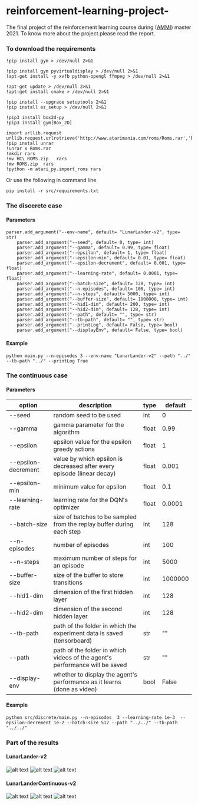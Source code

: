 # reinforcement-learning-project-
The final project of the reinforcement learning course during ([AMMI](https://aimsammi.org/)) master 2021. To know more about the project please read the report.

### To download the requirements
```
!pip install gym > /dev/null 2>&1

!pip install gym pyvirtualdisplay > /dev/null 2>&1
!apt-get install -y xvfb python-opengl ffmpeg > /dev/null 2>&1

!apt-get update > /dev/null 2>&1
!apt-get install cmake > /dev/null 2>&1
```
```
!pip install --upgrade setuptools 2>&1
!pip install ez_setup > /dev/null 2>&1
```
```
!pip3 install box2d-py
!pip3 install gym[Box_2D]
```
```
import urllib.request
urllib.request.urlretrieve('http://www.atarimania.com/roms/Roms.rar','Roms.rar')
!pip install unrar
!unrar x Roms.rar
!mkdir rars
!mv HC\ ROMS.zip   rars
!mv ROMS.zip  rars
!python -m atari_py.import_roms rars
```
Or use the following in command line
```
pip install -r src/requirements.txt
```
### The discerete case

#### Parameters
```
parser.add_argument("--env-name", default= "LunarLander-v2", type= str)
    parser.add_argument("--seed", default= 0, type= int)
    parser.add_argument("--gamma", default= 0.99, type= float)
    parser.add_argument("--epsilon", default= 1, type= float)
    parser.add_argument("--epsilon-min", default= 0.01, type= float)
    parser.add_argument("--epsilon-decrement", default= 0.001, type= float)
    parser.add_argument("--learning-rate", default= 0.0001, type= float)
    parser.add_argument("--batch-size", default= 128, type= int)
    parser.add_argument("--n-episodes", default= 100, type= int)
    parser.add_argument("--n-steps", default= 5000, type= int)
    parser.add_argument("--buffer-size", default= 1000000, type= int)
    parser.add_argument("--hid1-dim", default= 200, type= int)
    parser.add_argument("--hid2-dim", default= 128, type= int)
    parser.add_argument("--path", default= "", type= str)
    parser.add_argument("--tb-path", default= "", type= str)
    parser.add_argument("--printLog", default= False, type= bool)
    parser.add_argument("--displayEnv", default= False, type= bool)
```
#### Example
```
python main.py --n-episodes 3 --env-name "LunarLander-v2" --path "../" --tb-path "../" --printLog True
```
### The continuous case
#### Parameters
| option              | description                                                                 | type  | default |
|---------------------|-----------------------------------------------------------------------------|-------|---------|
| --seed              | random seed to be used                                                      | int   | 0       |
| --gamma             | gamma parameter for the algorithm                                           | float | 0.99    |
| --epsilon           | epsilon value for the epsilon greedy actions                                | float | 1       |
| --epsilon-decrement | value by which epsilon is decreased after every episode (linear decay)      | float | 0.001   |
| --epsilon-min       | minimum value for epsilon                                                   | float | 0.1     |
| --learning-rate     | learning rate for the DQN's optimizer                                       | float | 0.0001  |
| --batch-size        | size of batches to be sampled from the replay buffer during each step       | int   | 128     |
| --n-episodes        | number of episodes                                                          | int   | 100     |
| --n-steps           | maximum number of steps for an episode                                      | int   | 5000    |
| --buffer-size       | size of the buffer to store transitions                                     | int   | 1000000 |
| --hid1-dim          | dimension of the first hidden layer                                         | int   | 128     |
| --hid2-dim          | dimension of the second hidden layer                                        | int   | 128     |
| --tb-path           | path of the folder in which the experiment data is saved (tensorboard)      | str   | ""      |
| --path              | path of the folder in which videos of the agent's performance will be saved | str   | ""      |
| --display-env       | whether to display the agent's performance as it learns (done as video)     | bool  | False   |
#### Example
```
python src/discrete/main.py --n-episodes  3 --learning-rate 1e-3  --epsilon-decrement 1e-2 --batch-size 512 --path "../../" --tb-path "../../"
```
### Part of the results
#### LunarLander-v2
![alt text](https://github.com/ashrafhatim/reinforcement-learning-project-/blob/master/images/plot1.png)
![alt text](https://github.com/ashrafhatim/reinforcement-learning-project-/blob/master/images/plot2.png)
![alt text](https://github.com/ashrafhatim/reinforcement-learning-project-/blob/master/images/plot3.png)

#### LunarLanderContinuous-v2
![alt text](https://github.com/ashrafhatim/reinforcement-learning-project-/blob/master/images/plot4.png)
![alt text](https://github.com/ashrafhatim/reinforcement-learning-project-/blob/master/images/plot5.png)
![alt text](https://github.com/ashrafhatim/reinforcement-learning-project-/blob/master/images/plot6.png)
